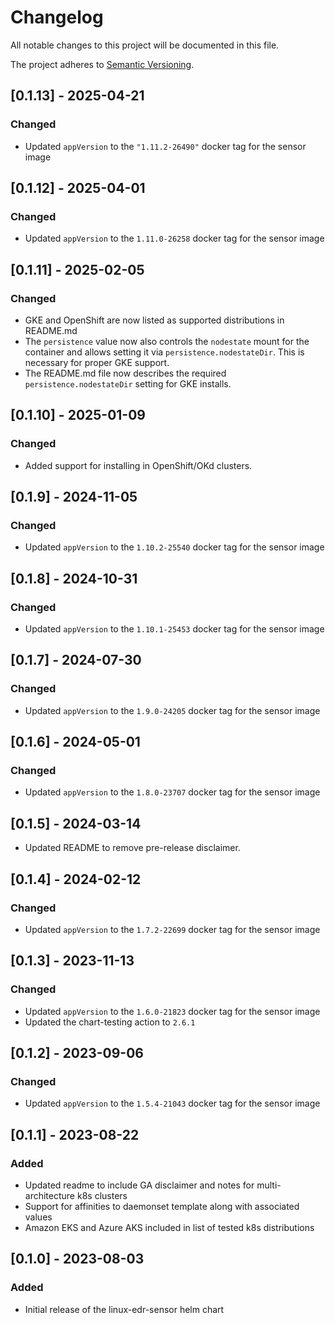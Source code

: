 # Changelog

All notable changes to this project will be documented in this file.

The project adheres to [Semantic Versioning](https://semver.org/spec/v2.0.0.html).

## [0.1.13] - 2025-04-21

### Changed
- Updated `appVersion` to the `"1.11.2-26490"` docker tag for the sensor image

## [0.1.12] - 2025-04-01

### Changed
- Updated `appVersion` to the `1.11.0-26258` docker tag for the sensor image

## [0.1.11] - 2025-02-05

### Changed
- GKE and OpenShift are now listed as supported distributions in README.md
- The `persistence` value now also controls the `nodestate` mount for the container and allows setting it via `persistence.nodestateDir`. This is necessary for proper GKE support.
- The README.md file now describes the required `persistence.nodestateDir` setting for GKE installs.

## [0.1.10] - 2025-01-09

### Changed
- Added support for installing in OpenShift/OKd clusters.

## [0.1.9] - 2024-11-05

### Changed
- Updated `appVersion` to the `1.10.2-25540` docker tag for the sensor image

## [0.1.8] - 2024-10-31

### Changed
- Updated `appVersion` to the `1.10.1-25453` docker tag for the sensor image

## [0.1.7] - 2024-07-30

### Changed
- Updated `appVersion` to the `1.9.0-24205` docker tag for the sensor image

## [0.1.6] - 2024-05-01

### Changed
- Updated `appVersion` to the `1.8.0-23707` docker tag for the sensor image

## [0.1.5] - 2024-03-14
- Updated README to remove pre-release disclaimer.

## [0.1.4] - 2024-02-12

### Changed
- Updated `appVersion` to the `1.7.2-22699` docker tag for the sensor image

## [0.1.3] - 2023-11-13

### Changed
- Updated `appVersion` to the `1.6.0-21823` docker tag for the sensor image
- Updated the chart-testing action to `2.6.1`

## [0.1.2] - 2023-09-06

### Changed
- Updated `appVersion` to the `1.5.4-21043` docker tag for the sensor image

## [0.1.1] - 2023-08-22

### Added

- Updated readme to include GA disclaimer and notes for multi-architecture k8s clusters
- Support for affinities to daemonset template along with associated values
- Amazon EKS and Azure AKS included in list of tested k8s distributions

## [0.1.0] - 2023-08-03

### Added

- Initial release of the linux-edr-sensor helm chart

